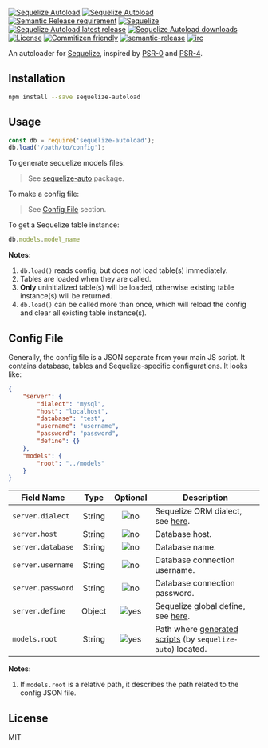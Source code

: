 [![][badge-version-npm]][npm-sequelize-auto] [![][badge-version-node]][npm-sequelize-auto] [![][badge-version-semantic-release]][github-semantic-release-node-version-requirement] [![][badge-version-sequelize]][npm-sequelize] [![][badge-github-release]][github-sequelize-auto-release] [![][badge-downloads-npm-month]][npm-sequelize-auto] [![][badge-license]][npm-sequelize-auto] [![][badge-commitizen-friendly]][github-commitizen] [![][badge-semantic-release]][github-semantic-release] [![][badge-irc]][irc]

An autoloader for [Sequelize][github-sequelize], inspired by [PSR-0][psr-0] and [PSR-4][psr-4].

## Installation
```bash
npm install --save sequelize-autoload
```

## Usage
```javascript
const db = require('sequelize-autoload');
db.load('/path/to/config');
```

To generate sequelize models files:
> See [sequelize-auto][npm-sequelize-auto] package.

To make a config file:
> See [Config File](#config-file) section.

To get a Sequelize table instance:
```javascript
db.models.model_name
```

**Notes:**

1. `db.load()` reads config, but does not load table(s) immediately.
2. Tables are loaded when they are called.
3. **Only** uninitialized table(s) will be loaded, otherwise existing table instance(s) will be returned.
4. `db.load()` can be called more than once, which will reload the config and clear all existing table instance(s).

## Config File
Generally, the config file is a JSON separate from your main JS script. It contains database, tables and Sequelize-specific configurations. It looks like:
```json
{
    "server": {
        "dialect": "mysql",
        "host": "localhost",
        "database": "test",
        "username": "username",
        "password": "password",
        "define": {}
    },
    "models": {
        "root": "../models"
    }
}
```

| Field Name        | Type   | Optional         | Description                                                           |
|-------------------|:------:|:----------------:|-----------------------------------------------------------------------|
| `server.dialect`  | String | ![no][icon-no]   | Sequelize ORM dialect, see [here][doc-sequelize-example-usage].       |
| `server.host`     | String | ![no][icon-no]   | Database host.                                                        |
| `server.database` | String | ![no][icon-no]   | Database name.                                                        |
| `server.username` | String | ![no][icon-no]   | Database connection username.                                         |
| `server.password` | String | ![no][icon-no]   | Database connection password.                                         |
| `server.define`   | Object | ![yes][icon-yes] | Sequelize global define, see [here][doc-sequelize-options].           |
| `models.root`     | String | ![yes][icon-yes] | Path where [generated scripts](#usage) (by `sequelize-auto`) located. |

**Notes:**
1. If `models.root` is a relative path, it describes the path related to the config JSON file.

## License
MIT

[badge-version-npm]: https://img.shields.io/npm/v/sequelize-autoload.svg "Sequelize Autoload"
[badge-version-semantic-release]: https://img.shields.io/badge/semantic--release@node-%3E%3D8.3.0-yellow.svg "Semantic Release requirement"
[badge-version-node]: https://img.shields.io/node/v/sequelize-autoload.svg "Sequelize Autoload"
[badge-version-sequelize]: https://img.shields.io/badge/Sequelize-%3E%3D4.0.0-orange.svg "Sequelize"
[badge-downloads-npm-month]: https://img.shields.io/npm/dm/sequelize-autoload.svg "Sequelize Autoload downloads"
[badge-github-release]: https://img.shields.io/github/release/boxsnake-nodejs/sequelize-autoload.svg "Sequelize Autoload latest release"
[badge-license]: https://img.shields.io/npm/l/sequelize-autoload.svg "License"
[badge-commitizen-friendly]: https://img.shields.io/badge/commitizen-friendly-brightgreen.svg "Commitizen friendly"
[badge-semantic-release]: https://img.shields.io/badge/%20%20%F0%9F%93%A6%F0%9F%9A%80-semantic--release-e10079.svg "semantic-release"
[badge-irc]: https://img.shields.io/badge/irc-%23sequelize--autoload-orange.svg "irc"

[icon-yes]: https://raw.githubusercontent.com/boxsnake-nodejs/sequelize-autoload/master/images/icon-yes.png
[icon-no]: https://raw.githubusercontent.com/boxsnake-nodejs/sequelize-autoload/master/images/icon-no.png

[psr-0]: https://www.php-fig.org/psr/psr-0/ "PSR 0: Autoloading Standard"
[psr-4]: https://www.php-fig.org/psr/psr-4/ "PSR 4: Autoloader"
[github-sequelize]: https://github.com/sequelize/sequelize "Sequelize"
[github-sequelize-auto-release]: https://github.com/boxsnake-nodejs/sequelize-autoload/releases/latest "Sequelize-auto Release"
[github-commitizen]: http://commitizen.github.io/cz-cli/ "Commitizen friendly"
[github-semantic-release]: https://github.com/semantic-release/semantic-release "Semantic Release"
[github-semantic-release-node-version-requirement]: https://github.com/semantic-release/semantic-release/blob/caribou/docs/support/node-version.md#node-version-requirement "Semantic Release - Node version requirement"
[npm-sequelize]: https://www.npmjs.com/package/sequelize "Sequelize"
[npm-sequelize-auto]: https://www.npmjs.com/package/sequelize-auto "Sequelize-auto"
[doc-sequelize-example-usage]: http://docs.sequelizejs.com/#example-usage "Sequelize - Example Usage"
[doc-sequelize-options]: http://docs.sequelizejs.com/manual/installation/usage.html#options "Sequelize - Options"
[irc]: http://webchat.freenode.net/?channels=sequelize-autoload
